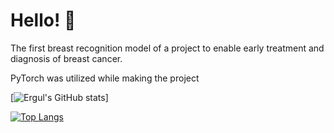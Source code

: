 # Hello! 👋

The first breast recognition model of a project to enable early treatment and diagnosis of breast cancer.

PyTorch was utilized while making the project

[![Ergul's GitHub stats](https://github-readme-stats.vercel.app/apiergul13=anuraghazra)]

[![Top Langs](https://github-readme-stats.vercel.app/api/top-langs/ergul13=anuraghazra)](https://github.com/anuraghazra/github-readme-stats)
